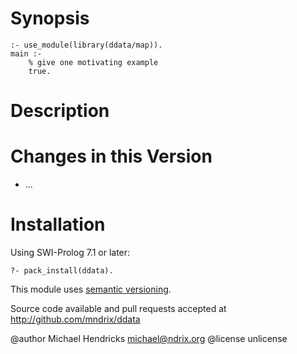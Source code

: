 # Synopsis

    :- use_module(library(ddata/map)).
    main :-
        % give one motivating example
        true.

# Description

# Changes in this Version

  * ...

# Installation

Using SWI-Prolog 7.1 or later:

    ?- pack_install(ddata).

This module uses [semantic versioning](http://semver.org/).

Source code available and pull requests accepted at
http://github.com/mndrix/ddata

@author Michael Hendricks <michael@ndrix.org>
@license unlicense
